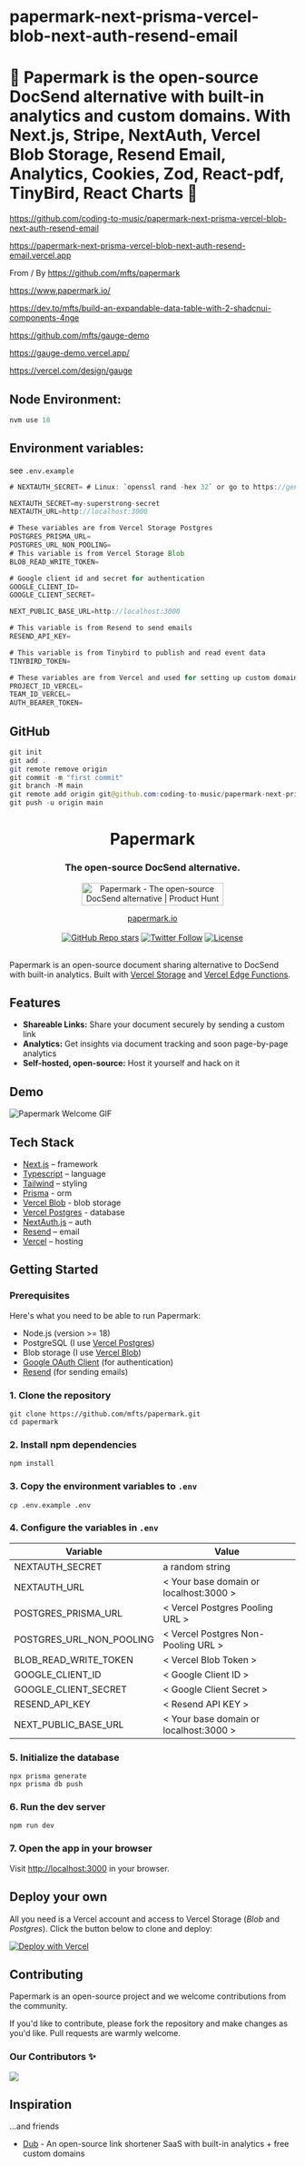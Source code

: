 # papermark-next-prisma-vercel-blob-next-auth-resend-email

# 🚀 Papermark is the open-source DocSend alternative with built-in analytics and custom domains. With Next.js, Stripe, NextAuth, Vercel Blob Storage, Resend Email, Analytics, Cookies, Zod, React-pdf, TinyBird, React Charts 🚀

https://github.com/coding-to-music/papermark-next-prisma-vercel-blob-next-auth-resend-email

https://papermark-next-prisma-vercel-blob-next-auth-resend-email.vercel.app

From / By https://github.com/mfts/papermark

https://www.papermark.io/

https://dev.to/mfts/build-an-expandable-data-table-with-2-shadcnui-components-4nge

https://github.com/mfts/gauge-demo

https://gauge-demo.vercel.app/

https://vercel.com/design/gauge

<!-- <div style="text-align:center;">
  <Image src="/images/chakra.jpg" alt="Image" />
  <p><em>Chakra Component Library with Next.js</em></p>
</div> -->

## Node Environment:

```java
nvm use 18
```

## Environment variables:

see `.env.example`

```java
# NEXTAUTH_SECRET= # Linux: `openssl rand -hex 32` or go to https://generate-secret.now.sh/32

NEXTAUTH_SECRET=my-superstrong-secret
NEXTAUTH_URL=http://localhost:3000

# These variables are from Vercel Storage Postgres
POSTGRES_PRISMA_URL=
POSTGRES_URL_NON_POOLING=
# This variable is from Vercel Storage Blob
BLOB_READ_WRITE_TOKEN=

# Google client id and secret for authentication
GOOGLE_CLIENT_ID=
GOOGLE_CLIENT_SECRET=

NEXT_PUBLIC_BASE_URL=http://localhost:3000

# This variable is from Resend to send emails
RESEND_API_KEY=

# This variable is from Tinybird to publish and read event data
TINYBIRD_TOKEN=

# These variables are from Vercel and used for setting up custom domains
PROJECT_ID_VERCEL=
TEAM_ID_VERCEL=
AUTH_BEARER_TOKEN=
```

## GitHub

```java
git init
git add .
git remote remove origin
git commit -m "first commit"
git branch -M main
git remote add origin git@github.com:coding-to-music/papermark-next-prisma-vercel-blob-next-auth-resend-email.git
git push -u origin main
```

<div align="center">
  <h1 align="center">Papermark</h1>
  <h3>The open-source DocSend alternative.</h3>

<a target="_blank" href="https://www.producthunt.com/posts/papermark-3?utm_source=badge-top-post-badge&amp;utm_medium=badge&amp;utm_souce=badge-papermark"><Image src="https://api.producthunt.com/widgets/embed-image/v1/top-post-badge.svg?post_id=411605&amp;theme=light&amp;period=daily" alt="Papermark - The open-source DocSend alternative | Product Hunt" style="width:250px;height:40px"></a>

</div>

<div align="center">
  <a href="https://www.papermark.io">papermark.io</a>
</div>

<br/>

<div align="center">
  <a href="https://github.com/mfts/papermark/stargazers"><Image alt="GitHub Repo stars" src="https://img.shields.io/github/stars/mfts/papermark"></a>
  <a href="https://twitter.com/mfts0"><Image alt="Twitter Follow" src="https://img.shields.io/twitter/follow/mfts0"></a>
  <a href="https://github.com/mfts/papermark/blob/main/LICENSE"><Image alt="License" src="https://img.shields.io/badge/license-AGPLv3-purple"></a>
</div>

<br/>

Papermark is an open-source document sharing alternative to DocSend with built-in analytics. Built with [Vercel Storage](http://vercel.com/storage) and [Vercel Edge Functions](http://vercel.com/edge).

## Features

- **Shareable Links:** Share your document securely by sending a custom link
- **Analytics:** Get insights via document tracking and soon page-by-page analytics
- **Self-hosted, open-source:** Host it yourself and hack on it

## Demo

![Papermark Welcome GIF](.github/images/papermark-welcome.gif)

## Tech Stack

- [Next.js](https://nextjs.org/) – framework
- [Typescript](https://www.typescriptlang.org/) – language
- [Tailwind](https://tailwindcss.com/) – styling
- [Prisma](https://prisma.io) - orm
- [Vercel Blob](https://vercel.com/storage/blob) - blob storage
- [Vercel Postgres](https://vercel.com/storage/postgres) - database
- [NextAuth.js](https://next-auth.js.org/) – auth
- [Resend](https://resend.com) – email
- [Vercel](https://vercel.com/) – hosting

## Getting Started

### Prerequisites

Here's what you need to be able to run Papermark:

- Node.js (version >= 18)
- PostgreSQL (I use [Vercel Postgres](https://vercel.com/storage/postgres))
- Blob storage (I use [Vercel Blob](https://vercel.com/storage/blob))
- [Google OAuth Client](https://console.cloud.google.com/apis/credentials) (for authentication)
- [Resend](https://resend.com) (for sending emails)

### 1. Clone the repository

```shell
git clone https://github.com/mfts/papermark.git
cd papermark
```

### 2. Install npm dependencies

```shell
npm install
```

### 3. Copy the environment variables to `.env`

```shell
cp .env.example .env
```

### 4. Configure the variables in `.env`

| Variable                 | Value                                  |
| ------------------------ | -------------------------------------- |
| NEXTAUTH_SECRET          | a random string                        |
| NEXTAUTH_URL             | < Your base domain or localhost:3000 > |
| POSTGRES_PRISMA_URL      | < Vercel Postgres Pooling URL >        |
| POSTGRES_URL_NON_POOLING | < Vercel Postgres Non-Pooling URL >    |
| BLOB_READ_WRITE_TOKEN    | < Vercel Blob Token >                  |
| GOOGLE_CLIENT_ID         | < Google Client ID >                   |
| GOOGLE_CLIENT_SECRET     | < Google Client Secret >               |
| RESEND_API_KEY           | < Resend API KEY >                     |
| NEXT_PUBLIC_BASE_URL     | < Your base domain or localhost:3000 > |

### 5. Initialize the database

```shell
npx prisma generate
npx prisma db push
```

### 6. Run the dev server

```shell
npm run dev
```

### 7. Open the app in your browser

Visit [http://localhost:3000](http://localhost:3000) in your browser.

## Deploy your own

All you need is a Vercel account and access to Vercel Storage (_Blob_ and _Postgres_). Click the
button below to clone and deploy:

[![Deploy with Vercel](https://vercel.com/button)](https://vercel.com/new/clone?repository-url=https://github.com/mfts/papermark&env=NEXTAUTH_SECRET,NEXTAUTH_URL,POSTGRES_PRISMA_URL,POSTGRES_PRISMA_URL_NON_POOLING,BLOB_READ_WRITE_TOKEN,GOOGLE_CLIENT_ID,GOOGLE_CLIENT_SECRET,NEXT_PUBLIC_BASE_URL&envDescription=Here%27s%20an%20example%20.env%20for%20all%20variables%20required&envLink=https://github.com/mfts/papermark/blob/main/.env.example&project-name=my-awesome-papermark&repository-name=my-awesome-papermark&demo-title=Papermark&demo-description=Papermark%20is%20an%20open-source%20document%20sharing%20alternative%20to%20DocSend%20with%20built-in%20analytics.&demo-url=https://www.papermark.io&demo-image=https://www.papermark.io/_static/papermark.png)

## Contributing

Papermark is an open-source project and we welcome contributions from the community.

If you'd like to contribute, please fork the repository and make changes as you'd like. Pull requests are warmly welcome.

### Our Contributors ✨

<a href="https://github.com/mfts/papermark/graphs/contributors">
  <Image src="https://contrib.rocks/image?repo=mfts/papermark" />
</a>

## Inspiration

...and friends

- [Dub](https://github.com/steven-tey/dub) - An open-source link shortener SaaS with built-in analytics + free custom domains
